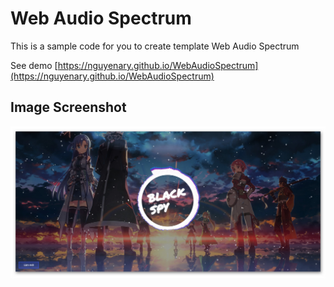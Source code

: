 # Web Audio Spectrum
 This is a sample code for you to create template Web Audio Spectrum
 
 See demo [https://nguyenary.github.io/WebAudioSpectrum](https://nguyenary.github.io/WebAudioSpectrum)
## Image Screenshot
![Image Screenshot](picture.jpg)
